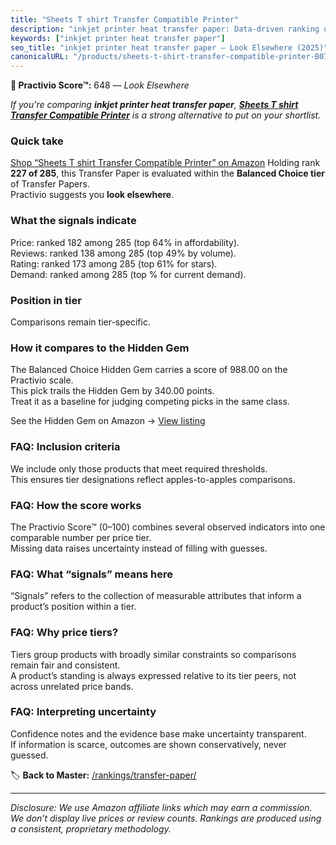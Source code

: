 ```yaml
---
title: "Sheets T shirt Transfer Compatible Printer"
description: "inkjet printer heat transfer paper: Data-driven ranking using the Practivio Score™. Positioned by quality, value, demand, findability, momentum."
keywords: ["inkjet printer heat transfer paper"]
seo_title: "inkjet printer heat transfer paper — Look Elsewhere (2025)"
canonicalURL: "/products/sheets-t-shirt-transfer-compatible-printer-B07P45939H/"
---
```


**🚫 Practivio Score™:** 648 — _Look Elsewhere_


*If you're comparing **inkjet printer heat transfer paper**, **[Sheets T shirt Transfer Compatible Printer](https://www.amazon.com/dp/B07P45939H?tag=practivio-20)** is a strong alternative to put on your shortlist.*
### Quick take
[Shop “Sheets T shirt Transfer Compatible Printer” on Amazon](https://www.amazon.com/dp/B07P45939H?tag=practivio-20)
Holding rank **227 of 285**, this Transfer Paper is evaluated within the **Balanced Choice tier** of Transfer Papers.  
Practivio suggests you **look elsewhere**.

### What the signals indicate
Price: ranked 182 among 285 (top 64% in affordability).  
Reviews: ranked 138 among 285 (top 49% by volume).  
Rating: ranked 173 among 285 (top 61% for stars).  
Demand: ranked  among 285 (top % for current demand).

### Position in tier
Comparisons remain tier-specific.

### How it compares to the Hidden Gem
The Balanced Choice Hidden Gem carries a score of 988.00 on the Practivio scale.  
This pick trails the Hidden Gem by 340.00 points.  
Treat it as a baseline for judging competing picks in the same class.  

See the Hidden Gem on Amazon → [View listing](https://www.amazon.com/dp/B073XRLZ6Z?tag=practivio-20)

### FAQ: Inclusion criteria
We include only those products that meet required thresholds.  
This ensures tier designations reflect apples-to-apples comparisons.

### FAQ: How the score works
The Practivio Score™ (0–100) combines several observed indicators into one comparable number per price tier.  
Missing data raises uncertainty instead of filling with guesses.

### FAQ: What “signals” means here
“Signals” refers to the collection of measurable attributes that inform a product’s position within a tier.

### FAQ: Why price tiers?
Tiers group products with broadly similar constraints so comparisons remain fair and consistent.  
A product’s standing is always expressed relative to its tier peers, not across unrelated price bands.

### FAQ: Interpreting uncertainty
Confidence notes and the evidence base make uncertainty transparent.  
If information is scarce, outcomes are shown conservatively, never guessed.


🏷️ **Back to Master:** [/rankings/transfer-paper/](/rankings/transfer-paper/)

---
_Disclosure: We use Amazon affiliate links which may earn a commission. We don’t display live prices or review counts. Rankings are produced using a consistent, proprietary methodology._
